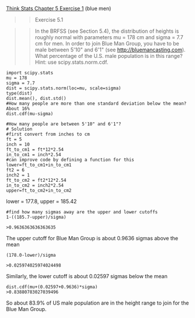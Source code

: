 [Think Stats Chapter 5 Exercise 1](http://greenteapress.com/thinkstats2/html/thinkstats2006.html#toc50) (blue men)

>> Exercise 5.1 

>> In the BRFSS (see Section 5.4), the distribution of heights is
roughly normal with parameters mu = 178 cm and sigma = 7.7 cm for men. In order to join Blue Man Group, you have to be male between 5'10" and 6'1" (see http://bluemancasting.com). What percentage of the U.S. male population is in this range? Hint: use scipy.stats.norm.cdf.

```
import scipy.stats
mu = 178
sigma = 7.7
dist = scipy.stats.norm(loc=mu, scale=sigma)
type(dist)
dist.mean(), dist.std()
#How many people are more than one standard deviation below the mean? About 16%
dist.cdf(mu-sigma)

#How many people are between 5'10" and 6'1"?
# Solution 
#first convert from inches to cm
ft = 5
inch = 10
ft_to_cm1 = ft*12*2.54
in_to_cm1 = inch*2.54
#can improve code by defining a function for this
lower=ft_to_cm1+in_to_cm1
ft2 = 6
inch2 = 1
ft_to_cm2 = ft2*12*2.54
in_to_cm2 = inch2*2.54
upper=ft_to_cm2+in_to_cm2
```
lower = 177.8, upper = 185.42
```
#find how many sigmas away are the upper and lower cutoffs
1-((185.7-upper)/sigma)

>0.9636363636363635
```


The upper cutoff for Blue Man Group is about 0.9636 sigmas above the mean
```
(178.0-lower)/sigma

>0.025974025974024498
```

Similarly, the lower cutoff is about 0.02597 sigmas below the mean

```
dist.cdf(mu+(0.02597+0.9636)*sigma)
>0.83880783027039496
```

So about 83.9% of US male population are in the height range to join for the Blue Man Group.
